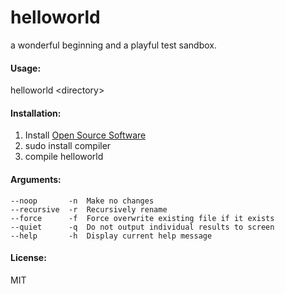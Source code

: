 helloworld
==========================
a wonderful beginning and a playful test sandbox.

#### Usage: ####
helloworld \<directory\>

#### Installation: ####
1. Install [Open Source Software](http://www.github.org/)
2. sudo install compiler
3. compile helloworld

#### Arguments: ####
    --noop       -n  Make no changes
    --recursive  -r  Recursively rename
    --force      -f  Force overwrite existing file if it exists
    --quiet      -q  Do not output individual results to screen
    --help       -h  Display current help message

#### License: ####
MIT
